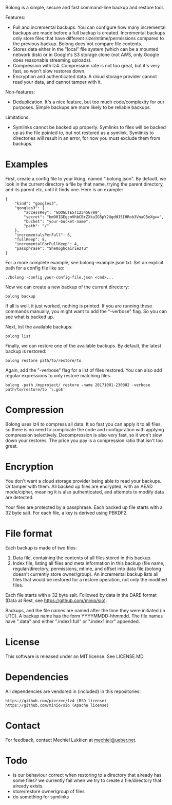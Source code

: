 Bolong is a simple, secure and fast command-line backup and restore tool.

Features:
- Full and incremental backups. You can configure how many incremental backups are made before a full backup is created. Incremental backups only store files that have different size/mtime/permissions compared to the previous backup. Bolong does not compare file contents.
- Stores data either in the "local" file system (which can be a mounted network disk) or in Google's S3 storage clone (not AWS, only Google does reasonable streaming uploads).
- Compression with lz4. Compression rate is not too great, but it's very fast, so won't slow restores down.
- Encryption and authenticated data. A cloud storage provider cannot read your data, and cannot tamper with it.

Non-features:
- Deduplication. It's a nice feature, but too much code/complexity for our purposes. Simple backups are more likely to be reliable backups.

Limitations:
- Symlinks cannot be backed up properly. Symlinks to files will be backed up as the file pointed to, but not restored as a symlink. Symlinks to directories will result in an error, for now you must exclude them from backups.


# Examples

First, create a config file to your liking, named ".bolong.json". By default, we look in the current directory a file by that name, trying the parent directory, and its parent etc, until it finds one. Here is an example:

	{
		"kind": "googles3",
		"googles3": {
			"accessKey": "GOOGLTEST123456789",
			"secret": "bm90IGEgcmVhbCBrZXkuIG5pY2UgdHJ5IHRob3VnaCBeXg==",
			"bucket": "your-bucket-name",
			"path": "/"
		},
		"incrementalsPerFull": 6,
		"fullKeep": 8,
		"incrementalForFullKeep": 4,
		"passphrase": "She0oghoairie2Tu"
	}

For a more complete example, see bolong-example.json.txt.  Set an explicit path for a config file like so:

	./bolong -config your-config-file.json <cmd>...

Now we can create a new backup of the current directory:

	bolong backup

If all is well, it just worked, nothing is printed. If you are running these commands manually, you might want to add the "-verbose" flag. So you can see what is backed up.

Next, list the available backups:

	bolong list

Finally, we can restore one of the available backups. By default, the latest backup is restored:

	bolong restore path/to/restore/to

Again, add the "-verbose" flag for a list of files restored. You can also add regular expressions to only restore matching files.

	bolong -path /myproject/ restore -name 20171001-230002 -verbose path/to/restore/to '\.go$'


# Compression

Bolong uses lz4 to compress all data. It so fast you can apply it to all files, so there is no need to complicate the code and configuration with applying compression selectively. Decompression is also very fast, so it won't slow down your restores.  The price you pay is a compression ratio that isn't too great.

# Encryption

You don't want a cloud storage provider being able to read your backups. Or tamper with them. All backed up files are encrypted, with an AEAD mode/cipher, meaning it is also authenticated, and attempts to modify data are detected.

Your files are protected by a passphrase. Each backed up file starts with a 32 byte salt. For each file, a key is derived using PBKDF2.

# File format

Each backup is made of two files:

1. Data file, containing the contents of all files stored in this backup.
2. Index file, listing all files and meta information in this backup (file name, regular/directory, permissions, mtime, and offset into data file (bolong doesn't currently store owner/group). An incremental backup lists all files that would be restored for a restore operation, not only the modified files.

Each file starts with a 32 byte salt. Followed by data in the DARE format (Data at Rest, see https://github.com/minio/sio).

Backups, and the file names are named after the time they were initiated (in UTC). A backup name has the form YYYYMMDD-hhmmdd. The file names have ".data" and either ".index1.full" or ".index1.incr" appended.

# License

This software is released under an MIT license. See LICENSE.MD.

# Dependencies

All dependencies are vendored in (included) in this repositories:

	https://github.com/pierrec/lz4 (BSD license)
	https://github.com/minio/sio (Apache license)

# Contact

For feedback, contact Mechiel Lukkien at mechiel@ueber.net.


# Todo

- is our behaviour correct when restoring to a directory that already has some files?  we currently fail when we try to create a file/directory that already exists.
- store/restore owner/group of files
- do something for symlinks